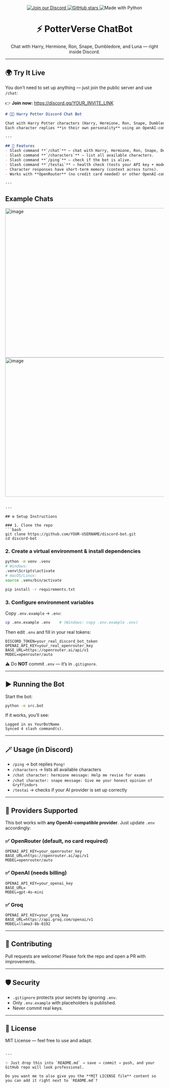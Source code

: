 <p align="center">
  <a href="https://discord.gg/YOUR_INVITE_LINK">
    <img alt="Join our Discord" src="https://img.shields.io/badge/Join%20our%20Discord-5865F2?logo=discord&logoColor=white&style=for-the-badge">
  </a>
  <a href="https://github.com/hm0813/PotterVerse-ChatBot/stargazers">
    <img alt="GitHub stars" src="https://img.shields.io/github/stars/hm0813/PotterVerse-ChatBot?style=for-the-badge">
  </a>
  <img alt="Made with Python" src="https://img.shields.io/badge/Made%20with-Python-3776AB?logo=python&logoColor=white&style=for-the-badge">
</p>

<h1 align="center">⚡ PotterVerse ChatBot</h1>
<p align="center">Chat with Harry, Hermione, Ron, Snape, Dumbledore, and Luna — right inside Discord.</p>

---

## 🌍 Try It Live

You don’t need to set up anything — just join the public server and use `/chat`:

👉 **Join now:** https://discord.gg/YOUR_INVITE_LINK


```markdown
# 🧙✨ Harry Potter Discord Chat Bot  

Chat with Harry Potter characters (Harry, Hermione, Ron, Snape, Dumbledore, Luna) inside Discord!  
Each character replies **in their own personality** using an OpenAI-compatible API (OpenRouter by default).  

---

## 🚀 Features
- Slash command **`/chat`** – chat with Harry, Hermione, Ron, Snape, Dumbledore, or Luna.  
- Slash command **`/characters`** – list all available characters.  
- Slash command **`/ping`** – check if the bot is alive.  
- Slash command **`/testai`** – health check (tests your API key + model).  
- Character responses have short-term memory (context across turns).  
- Works with **OpenRouter** (no credit card needed) or other OpenAI-compatible providers.  

---


```

##  Example Chats

<img width="937" height="475" alt="image" src="https://github.com/user-attachments/assets/b0547da1-e083-4c7a-9b57-cb0c9790cda4" />
<img width="1049" height="443" alt="image" src="https://github.com/user-attachments/assets/7cb11ae9-3aea-4fd6-b2ab-a67ba3641402" />


````

---

## ⚙️ Setup Instructions

### 1. Clone the repo
```bash
git clone https://github.com/YOUR-USERNAME/discord-bot.git
cd discord-bot
````

### 2. Create a virtual environment & install dependencies

```bash
python -m venv .venv
# Windows:
.venv\Scripts\activate
# macOS/Linux:
source .venv/bin/activate

pip install -r requirements.txt
```

### 3. Configure environment variables

Copy `.env.example` → `.env`:

```bash
cp .env.example .env    # (Windows: copy .env.example .env)
```

Then edit `.env` and fill in your real tokens:

```dotenv
DISCORD_TOKEN=your_real_discord_bot_token
OPENAI_API_KEY=your_real_openrouter_key
BASE_URL=https://openrouter.ai/api/v1
MODEL=openrouter/auto
```

⚠️ Do **NOT** commit `.env` — it’s in `.gitignore`.

---

## ▶️ Running the Bot

Start the bot:

```bash
python -m src.bot
```

If it works, you’ll see:

```
Logged in as YourBotName
Synced 4 slash command(s).
```

---

## 🪄 Usage (in Discord)

* `/ping` → bot replies `Pong!`
* `/characters` → lists all available characters
* `/chat character: hermione message: Help me revise for exams`
* `/chat character: snape message: Give me your honest opinion of Gryffindors`
* `/testai` → checks if your AI provider is set up correctly

---

## 🔑 Providers Supported

This bot works with **any OpenAI-compatible provider**. Just update `.env` accordingly:

### ✅ OpenRouter (default, no card required)

```dotenv
OPENAI_API_KEY=your_openrouter_key
BASE_URL=https://openrouter.ai/api/v1
MODEL=openrouter/auto
```

### ✅ OpenAI (needs billing)

```dotenv
OPENAI_API_KEY=your_openai_key
BASE_URL=
MODEL=gpt-4o-mini
```

### ✅ Groq

```dotenv
OPENAI_API_KEY=your_groq_key
BASE_URL=https://api.groq.com/openai/v1
MODEL=llama3-8b-8192
```

---

## 🤝 Contributing

Pull requests are welcome!
Please fork the repo and open a PR with improvements.

---

## 🛡️ Security

* `.gitignore` protects your secrets by ignoring `.env`.
* Only `.env.example` with placeholders is published.
* Never commit real keys.

---

## 📜 License

MIT License — feel free to use and adapt.

```

---

✨ Just drop this into `README.md` → save → commit → push, and your GitHub repo will look professional.  

Do you want me to also give you the **MIT LICENSE file** content so you can add it right next to `README.md`?
```
